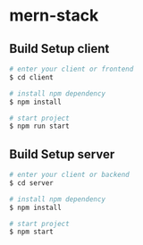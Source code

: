 # mern-stack

## Build Setup client

```bash
# enter your client or frontend
$ cd client

# install npm dependency
$ npm install

# start project
$ npm run start
```

## Build Setup server

```bash
# enter your client or backend
$ cd server

# install npm dependency
$ npm install

# start project
$ npm start
```
